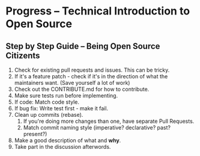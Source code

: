 # Progress – Technical Introduction to Open Source

## Step by Step Guide – Being Open Source Citizents

1. Check for existing pull requests and issues. This can be tricky.
2. If it's a feature patch - check if it's in the direction of what the maintainers want. (Save yourself a lot of work)
3. Check out the CONTRIBUTE.md for how to contribute.
4. Make sure tests run before implementing.
5. If code: Match code style.
6. If bug fix: Write test first - make it fail.
7. Clean up commits (rebase).
   1. If you're doing more changes than one, have separate Pull Requests.
   2. Match commit naming style (imperative? declarative? past? present?)
8. Make a good description of what and **why**.
9. Take part in the discussion afterwords.

